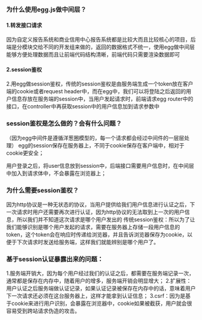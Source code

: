 ### 为什么使用egg.js做中间层？

#### 1.转发接口请求
因为自定义报告系统和商业信用中心报告系统都是比较大而且比较核心的项目，后端是分模块交给不同的开发组来做的，返回的数据格式不统一，使用egg做中间层能够方便处理数据而且让前端代码结构清晰，前端代码只需要渲染数据即可

#### 2.session鉴权
2.用egg做session鉴权，传统的session鉴权是由服务端生成一个token放在客户端的cookie或者request header中，而在egg中，我们可以将登陆之后返回的用户信息存放在服务端的session中，当用户发起请求时，前端请求egg router中的接口，在controller中再获取session中的用户信息加到请求参数中

### session鉴权是怎么做的？会有什么问题？
（因为egg中间件是遵循洋葱圈模型的，每一个请求都会经过中间件的一层层处理）
egg的session保存在服务器上，不同于cookie保存在客户端中，相对于cookie更安全；

用户登录之后，将user信息放到session中，后端接口需要用户信息时，在中间层中加入到请求体中，不会暴露在浏览器上；

### 为什么需要session鉴权？
因为http协议是一种无状态的协议，当用户提供给我们用户信息进行认证之后，下一次请求时用户还需要再次进行认证，因为http协议的无法取到上一次的用户信息，所以我们并不知道这次请求是哪个用户发出的
传统session鉴权：所以为了让我们能够识别是哪个用户发起的请求，需要在服务器上存储一段用户信息的token，这个token会在响应时传递给浏览器，并且告诉浏览器保存为cookie，以便于下次请求时发送给服务端，这样我们就能辨别是哪个用户了。

### 基于session认证暴露出来的问题：
1.服务端开销大，因为每个用户经过我们的认证之后，都需要在服务端记录一次，通常都是保存在内存中，随着用户的增多，服务端开销会明显增大；
2.扩展性：用户认证之后服务端做认证记录，如果认证记录被保存在内存中的话，意味着用户下一次请求还必须在这台服务器上，这样才能拿到认证信息；
3.csrf：因为是基于cookie来进行用户识别，会暴露在浏览器中，cookie如果被截获，用户就会很容易受到跨站请求伪造的攻击。